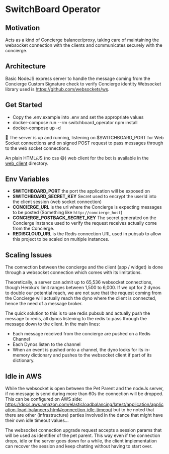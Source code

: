 # SwitchBoard Operator

## Motivation
Acts as a kind of Concierge balancer/proxy, taking care of maintaining the websocket connection with the clients and communicates securely with the concierge.

## Architecture

Basic NodeJS express server to handle the message coming from the Concierge
Custom Signature check to verify Concierge identity
Websocket library used is https://github.com/websockets/ws.

## Get Started
- Copy the .env.example into .env and set the appropriate values
- docker-compose run --rm switchboard_operator npm install
- docker-compose up -d

🥳 The server is up and running, listening on $SWITCHBOARD_PORT for Web Socket connections and on signed POST request to pass messages through to the web socket connections.

An plain HTML/JS (no css 😅) web client for the bot is available in the [web_client](./web_client/index.html) directory.


## Env Variables
- **SWITCHBOARD_PORT** the port the application will be exposed on
- **SWITCHBOARD_SECRET_KEY** Secret used to encrypt the userId into the client session (web socket connection)
- **CONCIERGE_URL** is the url where the Concierge is expecting messages to be posted (Something like `http://concierge_host`)
- **CONCIERGE_POSTBACK_SECRET_KEY** The secret generated on the Concierge Instance used to verify the request receives actually come from the Concierge.
- **REDISCLOUD_URL** is the Redis connection URL used in pubsub to allow this project to be scaled on multiple instances.

## Scaling Issues

The connection between the concierge and the client (app / widget) is done through a websocket connection which comes with its limitations.

Theoretically, a server can admit up to 65,536 websocket connections, though Heroku’s limit ranges between 1,500 to 6,000. 
If we opt for 2 dynos to double our potential reach, we are not sure that the request coming from the Concierge will actually reach the dyno where the client is connected, hence the need of a message broker.

The quick solution to this is to use redis pubsub and actually push the message to redis, all dynos listening to the redis to pass through the message down to the client.
In the main lines:
- Each message received from the concierge are pushed on a Redis Channel
- Each Dynos listen to the channel
- When an event is pushed onto a channel, the dyno looks for its in-memory dictionary and pushes to the websocket client if part of its dictionary.

## Idle in AWS

While the websocket is open between the Pet Parent and the nodeJs server, if no message is send during more than 60s the connection will be dropped. This can be configured on AWS side: https://docs.aws.amazon.com/elasticloadbalancing/latest/application/application-load-balancers.html#connection-idle-timeout but to be noted that there are other (infrastructure) parties involved in the dance that might have their own idle timeout values...

The websocket connection upgrade request accepts a session params that will be used as identifier of the pet parent. This way even if the connection drops, idle or the server goes down for a while, the client implementation can recover the session and keep chatting without having to start over.